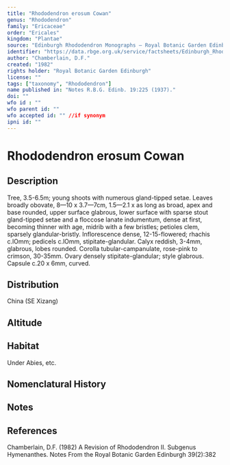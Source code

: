 ```yaml
---
title: "Rhododendron erosum Cowan"
genus: "Rhododendron"
family: "Ericaceae"
order: "Ericales"
kingdom: "Plantae"
source: "Edinburgh Rhododendron Monographs – Royal Botanic Garden Edinburgh"
identifier: "https://data.rbge.org.uk/service/factsheets/Edinburgh_Rhododendron_Monographs.xhtml"
author: "Chamberlain, D.F."
created: "1982"
rights holder: "Royal Botanic Garden Edinburgh"
license: ""
tags: ["taxonomy", "Rhododendron"]
name published in: "Notes R.B.G. Edinb. 19:225 (1937)."
doi: ""
wfo id : ""
wfo parent id: ""
wfo accepted id: "" //if synonym                      
ipni id: ""
---
```


                       

# Rhododendron erosum Cowan

## Description
Tree, 3.5-6.5m; young shoots with numerous gland-tipped setae. Leaves broadly obovate, 8—10 x 3.7—7cm, 1.5—2.1 x as long as broad, apex and base rounded, upper surface glabrous, lower surface with sparse stout gland-tipped setae and a floccose lanate indumentum, dense at first, becoming thinner with age, midrib with a few bristles; petioles clem, sparsely glandular-bristly. Inflorescence dense, 12-15-flowered; rhachis c.lOmm; pedicels c.lOmm, stipitate-glandular. Calyx reddish, 3-4mm, glabrous, lobes rounded. Corolla tubular-campanulate, rose-pink to crimson, 30-35mm. Ovary densely stipitate-glandular; style glabrous. Capsule c.20 x 6mm, curved.

## Distribution
China (SE Xizang)

## Altitude


## Habitat
Under Abies, etc.

## Nomenclatural History

                       
## Notes


## References

Chamberlain, D.F. (1982) A Revision of Rhododendron II. Subgenus Hymenanthes. Notes From the Royal Botanic Garden Edinburgh 39(2):382
